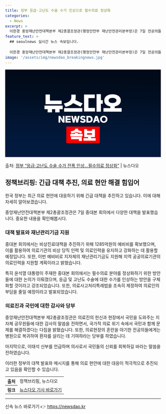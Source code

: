 ```yaml
---
title: 정부 응급·고난도 수술 수가 인상으로 필수의료 정상화
categories:
  - News
excerpt: >
  이한경 중앙재난안전대책본부 제2총괄조정관(행정안전부 재난안전관리본부장)은 7일 전공의들의 이탈이 장기화됨에 …
feature_text: >
  ## seoulnews 실시간 뉴스 속보입니다.

  이한경 중앙재난안전대책본부 제2총괄조정관(행정안전부 재난안전관리본부장)은 7일 전공의들의 이탈이 장기화됨에 …
image: '/assets/img/newsdao_breakingnews.jpg'
---
```


![뉴스다오 속보](/assets/img/newsdao_breakingnews.jpg)

<p>출처: <a href="https://newsdao.kr/3290" rel="dofollow">정부 “응급·고난도 수술 수가 전폭 인상…필수의료 정상화”</a> | 뉴스다오</p>

<h2 data-ke-size="size26">정책브리핑: 긴급 대책 추진, 의료 현안 해결 힘입어</h2>

한국 정부는 최근 의료 현안에 대응하기 위해 긴급 대책을 추진하고 있습니다. 이에 대해 자세히 알아보겠습니다.

<p data-ke-size="size16">중앙재난안전대책본부 제2총괄조정관은 7일 중대본 회의에서 다양한 대책을 발표했습니다. 중요한 내용을 확인해봅시다.</p>

<h3 data-ke-size="size24">대책 발표와 재난관리기금 지원</h3>

<p data-ke-size="size16">중대본 회의에서는 비상진료대책을 추진하기 위해 1285억원의 예비비를 확보했으며, 이를 활용하여 의료기관의 비상 당직 인력 및 의료인력을 유지하고 강화하는 데 활용할 예정입니다. 또한, 이번 예비비로 지자체의 재난관리기금도 지원해 지역 공공의료기관의 의료인력을 지원할 계획이라고 밝혔습니다.</p>

<p data-ke-size="size16">특히 윤석열 대통령이 주재한 중대본 회의에서는 필수의료 분야를 정상화하기 위한 방안들에 대한 논의가 이뤄졌으며, 응급 및 고난도 수술에 대한 수가를 인상하는 방안을 구체화할 것이라고 강조되었습니다. 또한, 의료사고처리특례법을 조속히 제정하여 의료인의 부담을 줄일 예정이라고 발표되었습니다.</p>

<h3 data-ke-size="size24">의료진과 국민에 대한 감사와 당부</h3>

<p data-ke-size="size16">중앙재난안전대책본부 제2총괄조정관은 의료진의 헌신과 현장에서 국민을 도와주는 지자체 공무원들에 대한 감사의 말씀을 전하면서, 국가적 의료 위기 속에서 국민과 함께 문제를 해결하겠다는 다짐을 밝혔습니다. 또한, 의료현장의 혼란을 야기한 전공의들에게는 병원으로 복귀하여 환자를 살리는 데 기여하라는 당부를 하였습니다.</p>

<p data-ke-size="size16">마지막으로, 이태석 신부를 언급하며 의사로서 국민들의 신뢰를 회복하길 바라는 말씀을 전하였습니다.</p>

이러한 정부의 대책 발표와 메시지를 통해 의료 현안에 대한 대응이 적극적으로 추진되고 있음을 확인할 수 있습니다.

<table>
	<tr>
		<th>출처</th>
		<td>정책브리핑, 뉴스다오</td>
	</tr>
	<tr>
		<th>링크</th>
		<td><a href="https://newsdao.kr/3290">뉴스다오 기사 바로가기</a></td>
	</tr>
</table>
<hr> 

신속 뉴스 바로가기 👉 <a href="https://newsdao.kr" rel="dofollow">https://newsdao.kr</a>


